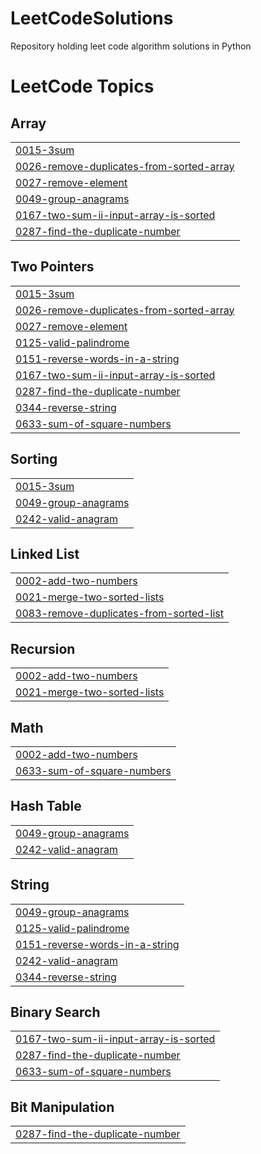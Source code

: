 # LeetCodeSolutions
Repository holding leet code algorithm solutions in Python

<!---LeetCode Topics Start-->
# LeetCode Topics
## Array
|  |
| ------- |
| [0015-3sum](https://github.com/mattssll/LeetCodeSolutions/tree/master/0015-3sum) |
| [0026-remove-duplicates-from-sorted-array](https://github.com/mattssll/LeetCodeSolutions/tree/master/0026-remove-duplicates-from-sorted-array) |
| [0027-remove-element](https://github.com/mattssll/LeetCodeSolutions/tree/master/0027-remove-element) |
| [0049-group-anagrams](https://github.com/mattssll/LeetCodeSolutions/tree/master/0049-group-anagrams) |
| [0167-two-sum-ii-input-array-is-sorted](https://github.com/mattssll/LeetCodeSolutions/tree/master/0167-two-sum-ii-input-array-is-sorted) |
| [0287-find-the-duplicate-number](https://github.com/mattssll/LeetCodeSolutions/tree/master/0287-find-the-duplicate-number) |
## Two Pointers
|  |
| ------- |
| [0015-3sum](https://github.com/mattssll/LeetCodeSolutions/tree/master/0015-3sum) |
| [0026-remove-duplicates-from-sorted-array](https://github.com/mattssll/LeetCodeSolutions/tree/master/0026-remove-duplicates-from-sorted-array) |
| [0027-remove-element](https://github.com/mattssll/LeetCodeSolutions/tree/master/0027-remove-element) |
| [0125-valid-palindrome](https://github.com/mattssll/LeetCodeSolutions/tree/master/0125-valid-palindrome) |
| [0151-reverse-words-in-a-string](https://github.com/mattssll/LeetCodeSolutions/tree/master/0151-reverse-words-in-a-string) |
| [0167-two-sum-ii-input-array-is-sorted](https://github.com/mattssll/LeetCodeSolutions/tree/master/0167-two-sum-ii-input-array-is-sorted) |
| [0287-find-the-duplicate-number](https://github.com/mattssll/LeetCodeSolutions/tree/master/0287-find-the-duplicate-number) |
| [0344-reverse-string](https://github.com/mattssll/LeetCodeSolutions/tree/master/0344-reverse-string) |
| [0633-sum-of-square-numbers](https://github.com/mattssll/LeetCodeSolutions/tree/master/0633-sum-of-square-numbers) |
## Sorting
|  |
| ------- |
| [0015-3sum](https://github.com/mattssll/LeetCodeSolutions/tree/master/0015-3sum) |
| [0049-group-anagrams](https://github.com/mattssll/LeetCodeSolutions/tree/master/0049-group-anagrams) |
| [0242-valid-anagram](https://github.com/mattssll/LeetCodeSolutions/tree/master/0242-valid-anagram) |
## Linked List
|  |
| ------- |
| [0002-add-two-numbers](https://github.com/mattssll/LeetCodeSolutions/tree/master/0002-add-two-numbers) |
| [0021-merge-two-sorted-lists](https://github.com/mattssll/LeetCodeSolutions/tree/master/0021-merge-two-sorted-lists) |
| [0083-remove-duplicates-from-sorted-list](https://github.com/mattssll/LeetCodeSolutions/tree/master/0083-remove-duplicates-from-sorted-list) |
## Recursion
|  |
| ------- |
| [0002-add-two-numbers](https://github.com/mattssll/LeetCodeSolutions/tree/master/0002-add-two-numbers) |
| [0021-merge-two-sorted-lists](https://github.com/mattssll/LeetCodeSolutions/tree/master/0021-merge-two-sorted-lists) |
## Math
|  |
| ------- |
| [0002-add-two-numbers](https://github.com/mattssll/LeetCodeSolutions/tree/master/0002-add-two-numbers) |
| [0633-sum-of-square-numbers](https://github.com/mattssll/LeetCodeSolutions/tree/master/0633-sum-of-square-numbers) |
## Hash Table
|  |
| ------- |
| [0049-group-anagrams](https://github.com/mattssll/LeetCodeSolutions/tree/master/0049-group-anagrams) |
| [0242-valid-anagram](https://github.com/mattssll/LeetCodeSolutions/tree/master/0242-valid-anagram) |
## String
|  |
| ------- |
| [0049-group-anagrams](https://github.com/mattssll/LeetCodeSolutions/tree/master/0049-group-anagrams) |
| [0125-valid-palindrome](https://github.com/mattssll/LeetCodeSolutions/tree/master/0125-valid-palindrome) |
| [0151-reverse-words-in-a-string](https://github.com/mattssll/LeetCodeSolutions/tree/master/0151-reverse-words-in-a-string) |
| [0242-valid-anagram](https://github.com/mattssll/LeetCodeSolutions/tree/master/0242-valid-anagram) |
| [0344-reverse-string](https://github.com/mattssll/LeetCodeSolutions/tree/master/0344-reverse-string) |
## Binary Search
|  |
| ------- |
| [0167-two-sum-ii-input-array-is-sorted](https://github.com/mattssll/LeetCodeSolutions/tree/master/0167-two-sum-ii-input-array-is-sorted) |
| [0287-find-the-duplicate-number](https://github.com/mattssll/LeetCodeSolutions/tree/master/0287-find-the-duplicate-number) |
| [0633-sum-of-square-numbers](https://github.com/mattssll/LeetCodeSolutions/tree/master/0633-sum-of-square-numbers) |
## Bit Manipulation
|  |
| ------- |
| [0287-find-the-duplicate-number](https://github.com/mattssll/LeetCodeSolutions/tree/master/0287-find-the-duplicate-number) |
<!---LeetCode Topics End-->
